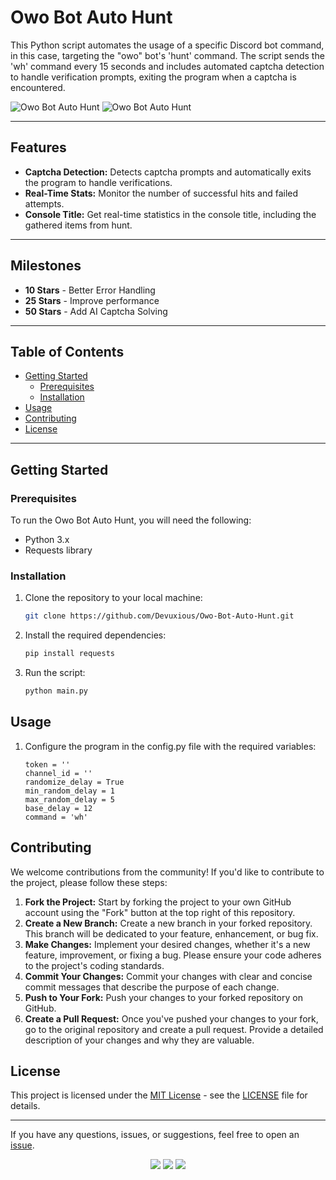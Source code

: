 # Owo Bot Auto Hunt

This Python script automates the usage of a specific Discord bot command, in this case, targeting the "owo" bot's 'hunt' command. The script sends the 'wh' command every 15 seconds and includes automated captcha detection to handle verification prompts, exiting the program when a captcha is encountered.

![Owo Bot Auto Hunt](https://img.shields.io/badge/version-1.0.0-FF7F7F)
![Owo Bot Auto Hunt](https://img.shields.io/badge/author-%E2%9C%9F-FF7F7F)

---

## Features

- **Captcha Detection:** Detects captcha prompts and automatically exits the program to handle verifications.
- **Real-Time Stats:** Monitor the number of successful hits and failed attempts.
- **Console Title:** Get real-time statistics in the console title, including the gathered items from hunt.

---

## Milestones

- **10 Stars** - Better Error Handling
- **25 Stars** - Improve performance
- **50 Stars** - Add AI Captcha Solving

---

## Table of Contents

- [Getting Started](#getting-started)
  - [Prerequisites](#prerequisites)
  - [Installation](#installation)
- [Usage](#usage)
- [Contributing](#contributing)
- [License](#license)

---

## Getting Started

### Prerequisites

To run the Owo Bot Auto Hunt, you will need the following:

- Python 3.x
- Requests library

### Installation

1. Clone the repository to your local machine:

   ```bash
   git clone https://github.com/Devuxious/Owo-Bot-Auto-Hunt.git
   ```
  
2. Install the required dependencies:
   
   ```bash
   pip install requests
   ```
   
3. Run the script:
   ```bash
   python main.py
   ```


## Usage

1. Configure the program in the config.py file with the required variables:
   ```
   token = ''
   channel_id = ''
   randomize_delay = True
   min_random_delay = 1
   max_random_delay = 5
   base_delay = 12
   command = 'wh'
   ```

## Contributing

We welcome contributions from the community! If you'd like to contribute to the project, please follow these steps:

1. **Fork the Project:** Start by forking the project to your own GitHub account using the "Fork" button at the top right of this repository.
2. **Create a New Branch:** Create a new branch in your forked repository. This branch will be dedicated to your feature, enhancement, or bug fix.
3. **Make Changes:** Implement your desired changes, whether it's a new feature, improvement, or fixing a bug. Please ensure your code adheres to the project's coding standards.
4. **Commit Your Changes:** Commit your changes with clear and concise commit messages that describe the purpose of each change.
5. **Push to Your Fork:** Push your changes to your forked repository on GitHub.
6. **Create a Pull Request:** Once you've pushed your changes to your fork, go to the original repository and create a pull request. Provide a detailed description of your changes and why they are valuable.

## License

This project is licensed under the [MIT License](LICENSE) - see the [LICENSE](LICENSE) file for details.

---

If you have any questions, issues, or suggestions, feel free to open an [issue](https://github.com/Devuxious/Owo-Bot-Auto-Hunt/issues).


<p align="center">
  <img src="https://img.shields.io/github/license/Devuxious/Owo-Bot-Auto-Hunt.svg?style=for-the-badge&labelColor=black&color=FF7F7F&logo=IOTA"/>
  <img src="https://img.shields.io/github/stars/Devuxious/Owo-Bot-Auto-Hunt.svg?style=for-the-badge&labelColor=black&color=FF7F7F&logo=IOTA"/>
  <img src="https://img.shields.io/github/languages/top/Devuxious/Owo-Bot-Auto-Hunt.svg?style=for-the-badge&labelColor=black&color=FF7F7F&logo=python"/>
</p>
